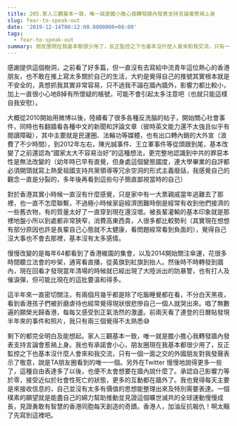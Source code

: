 ```yaml
---
title: 205.家人三觀基本一致，唯一就是膽小擔心我轉發牆內發表支持言論會惹禍上身
slug: fear-to-speak-out
date: '2019-12-14T00:12:00.0000000+08:00'
tags:
  - fear-to-speak-out
summary: 朋友圈現在我基本都很少用了，反正監控之下也基本沒什麼人會來和我交流，只有一個一面之交的外國朋友對我發聲表示了敬意，說是TA朋友圈看到的唯一一個。
---
```

感謝提供這個樹洞，之前看了好多篇，但一直沒有去寫給中流青年這位熱心的香港朋友，也不敢在推上寫太多關於自己的生活，大約是覺得自己的推號其實根本就是不安全的，真想抓我其實非常容易，只不過我不論在牆內牆外，影響力都比較小，加上一直很小心地B掉有所懷疑的帳號，可能不會引起太多注意吧（也就只能這樣自我安慰）。

大概從2010開始用微博以後，陸續看了很多各種反洗腦的帖子，開始關心社會事件，同時也有翻牆看各種中文的新聞和評論文章（彼時英文能力還不太強且似乎有閱讀障礙），其中主要就是民運圈、法輪功等媒體，也有出口轉內銷的大外宣（浪費了不少時間），到2012年左右，陳光誠事件、王立軍事件等從頭跟到尾，基本改變了之前還認為“國家太大不容易治好”的這種想法，更完整地認識到中共的罪惡本性是無法改變的（幼年時已早有直覺，但身處這個變態國度，連大學畢業的自評都必須開頭就寫上熱愛祖國支持共黨領導等冗余空洞的形式主義廢話，我感覺自己的觀念一直是分裂的，多年後再看到這些句子簡直鄙視當時的自己）

對於香港其實小時候一直沒有什麼感覺，只是家中有一大票親戚當年逃難去了那裡，也一直不怎麼聯繫，不過極小時候家庭經濟困難時倒是經常有收到他們接濟的一些舊衣物，有的質量太好了一直穿到現在還沒壞。被長輩灌輸的基本印象就是那裡地盤小所以到處都非常狹窄，消費高東西貴，人很多都比較勢利（其實現在想想有部分原因也許是長輩自己心態就不太健康，看問題經常看到負面的），覺得自己沒大事也不會去那裡，基本沒有太多感情。

慢慢改變的是每年64都看到了香港維園的集會，以及2014開始關注傘運，花很多時間聽立法會的吵架，通宵看直播，從黃旗到紅旗到抬人。然後時不時轉發到牆內，現在回看才發現當年清場的時候就已經出現了大陸派出的防暴警，也有打人及催淚彈，但可能比現在的這批要溫和得多。

這半年來一直密切關注，有兩個月幾乎都是除了吃飯睡覺都在看，不分白天黑夜，看到香港孩子們被折磨虐待也經常覺得現狀很悲慘自己一個人就哭出來。唱了無數遍的願榮光歸香港，每每又感受到正氣浩然的激盪。前兩天看了連登的日曆貼發現半年來的事件和照片，我只有兩三個覺得不太熟悉😅

剩下的都完全明白及能想起。家人三觀基本一致，唯一就是膽小擔心我轉發牆內發表支持言論會惹禍上身。我也有承諾會小心，朋友圈現在我基本都很少用了，反正監控之下也基本沒什麼人會來和我交流，只有一個一面之交的外國朋友對我發聲表示了敬意，說是TA朋友圈看到的唯一一個。另外在Twitter 慢慢地說得更多一些了，這種自由表達多了以後，也便不太會想要在牆內說什麼了。承認自己影響力等於零，接受近似於社會性死亡的狀態，更多的互動都在牆外了。我也覺得每天主要是來接收信息的，自己並沒有太多有價值的思想能整理出來及特別需要表達。一個樸素的願望就是能盡自己的綿力幫助推動並見證這個曠世滅共的全球運動慢慢成長，見證勇敢有智慧的香港同胞每天創造的奇蹟。香港人，加油反抗報仇！啊太睏了先寫到這裡吧。
